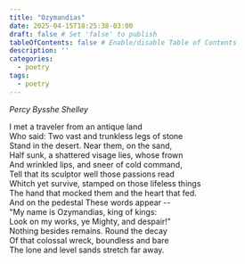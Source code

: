 ```yaml
---
title: "Ozymandias"
date: 2025-04-15T18:25:38-03:00
draft: false # Set 'false' to publish
tableOfContents: false # Enable/disable Table of Contents
description: ''
categories:
  - poetry
tags:
  - poetry
---
```


*Percy Bysshe Shelley*

I met a traveler from an antique land  
Who said: Two vast and trunkless legs of stone  
Stand in the desert. Near them, on the sand,  
Half sunk, a shattered visage lies, whose frown   
And wrinkled lips, and sneer of cold command,  
Tell that its sculptor well those passions read  
Whitch yet survive, stamped on those lifeless things  
The hand that mocked them and the heart that fed.  
And on the pedestal These words appear --  
"My name is Ozymandias, king of kings:  
Look on my works, ye Mighty, and despair!"  
Nothing besides remains. Round the decay   
Of that colossal wreck, boundless and bare  
The lone and level sands stretch far away.  